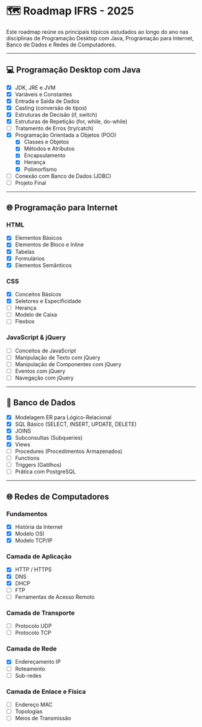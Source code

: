 # 🗺️ Roadmap IFRS - 2025

Este roadmap reúne os principais tópicos estudados ao longo do ano nas disciplinas de Programação Desktop com Java, Programação para Internet, Banco de Dados e Redes de Computadores.

---

## 💻 Programação Desktop com Java

- [x] JDK, JRE e JVM
- [x] Variáveis e Constantes
- [x] Entrada e Saída de Dados
- [x] Casting (conversão de tipos)
- [x] Estruturas de Decisão (if, switch)
- [x] Estruturas de Repetição (for, while, do-while)
- [ ] Tratamento de Erros (try/catch)
- [x] Programação Orientada a Objetos (POO)
  - [x] Classes e Objetos
  - [x] Métodos e Atributos
  - [x] Encapsulamento
  - [x] Herança
  - [x] Polimorfismo
- [ ] Conexão com Banco de Dados (JDBC)
- [ ] Projeto Final

---

## 🌐 Programação para Internet

### HTML

- [x] Elementos Básicos
- [x] Elementos de Bloco e Inline
- [x] Tabelas
- [x] Formulários
- [x] Elementos Semânticos

### CSS

- [x] Conceitos Básicos
- [x] Seletores e Especificidade
- [ ] Herança
- [ ] Modelo de Caixa
- [ ] Flexbox

### JavaScript & jQuery

- [ ] Conceitos de JavaScript
- [ ] Manipulação de Texto com jQuery
- [ ] Manipulação de Componentes com jQuery
- [ ] Eventos com jQuery
- [ ] Navegação com jQuery

---

## 🧠 Banco de Dados

- [x] Modelagem ER para Lógico-Relacional
- [x] SQL Básico (SELECT, INSERT, UPDATE, DELETE)
- [x] JOINS
- [x] Subconsultas (Subqueries)
- [x] Views
- [ ] Procedures (Procedimentos Armazenados)
- [ ] Functions
- [ ] Triggers (Gatilhos)
- [ ] Prática com PostgreSQL

---

## 🌐 Redes de Computadores

### Fundamentos

- [x] História da Internet
- [x] Modelo OSI
- [x] Modelo TCP/IP

### Camada de Aplicação

- [x] HTTP / HTTPS
- [x] DNS
- [x] DHCP
- [ ] FTP
- [ ] Ferramentas de Acesso Remoto

### Camada de Transporte

- [ ] Protocolo UDP
- [ ] Protocolo TCP

### Camada de Rede

- [x] Endereçamento IP
- [ ] Roteamento
- [ ] Sub-redes

### Camada de Enlace e Física

- [ ] Endereço MAC
- [ ] Topologias
- [ ] Meios de Transmissão

